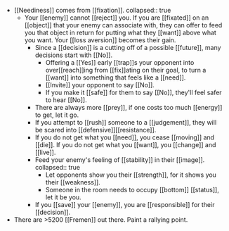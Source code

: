 - [[Neediness]] comes from [[fixation]].
  collapsed:: true
	- Your [[enemy]] cannot [[reject]] you. If you are [[fixated]] on an [[object]] that your enemy can associate with, they can offer to feed you that object in return for putting what they [[want]] above what you want. Your [[loss aversion]] becomes their gain.
		- Since a [[decision]] is a cutting off of a possible [[future]], many decisions start with [[No]].
			- Offering a [[Yes]] early [[trap]]s your opponent into over[[reach]]ing from [[fix]]ating on their goal, to turn a [[want]] into something that feels like a [[need]].
			- [[Invite]] your opponent to say [[No]].
			- If you make it [[safe]] for them to say [[No]], they'll feel safer to hear [[No]].
		- There are always more [[prey]], if one costs too much [[energy]] to get, let it go.
		- If you attempt to [[rush]] someone to a [[judgement]], they will be scared into [[defensive]][[resistance]].
		- If you do not get what you [[need]], you cease [[moving]] and [[die]]. If you do not get what you [[want]], you [[change]] and [[live]].
		- Feed your enemy's feeling of [[stability]] in their [[image]].
		  collapsed:: true
			- Let opponents show you their [[strength]], for it shows you their [[weakness]].
			- Someone in the room needs to occupy [[bottom]] [[status]], let it be you.
		- If you [[save]] your [[enemy]], you are [[responsible]] for their [[decision]].
- There are >5200 [[Fremen]] out there. Paint a rallying point.